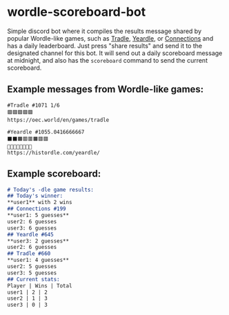 # wordle-scoreboard-bot

Simple discord bot where it compiles the results message shared by popular Wordle-like games, such as [Tradle](https://games.oec.world/en/tradle/), [Yeardle](https://histordle.com/yeardle/), or [Connections](https://www.nytimes.com/games/connections) and has a daily leaderboard. Just press "share results" and send it to the designated channel for this bot. It will send out a daily scoreboard message at midnight, and also has the `scoreboard` command to send the current scoreboard.

## Example messages from Wordle-like games:
```
#Tradle #1071 1/6
🟩🟩🟩🟩🟩
https://oec.world/en/games/tradle
```

```
#Yeardle #1055.0416666667
⬛⬛🟫🟥🟥🟫🟥🟥
🔼🔼🔼🔽🔽🔽🔽🔽
https://histordle.com/yeardle/
```

## Example scoreboard:
```md
# Today's -dle game results:
## Today's winner:
**user1** with 2 wins
## Connections #199
**user1: 5 guesses**
user2: 6 guesses
user3: 6 guesses
## Yeardle #645
**user3: 2 guesses**
user2: 6 guesses
## Tradle #660
**user1: 4 guesses**
user2: 5 guesses
user3: 5 guesses
## Current stats:
Player | Wins | Total
user1 | 2 | 2
user2 | 1 | 3
user3 | 0 | 3
```

